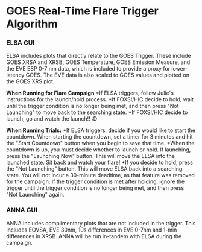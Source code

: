 # GOES Real-Time Flare Trigger Algorithm

### ELSA GUI

ELSA includes plots that directly relate to the GOES Trigger. These include GOES XRSA and XRSB, GOES Temperature, GOES Emission Measure, and the EVE ESP 0-7 nm data, which is included to provide a proxy for lower-latency GOES. The EVE data is also scaled to GOES values and plotted on the GOES XRS plot. 

**When Running for Flare Campaign**
  *If ELSA triggers, follow Julie's instructions for the launch/hold process. 
  *If FOXSI/HIC decide to hold, wait until the trigger condition is no longer being met, and then press "Not Launching" to move back to the searching state.
  *If FOXSI/HIC decide to launch, go and watch the launch!! :D 

**When Running Trials:**
  *If ELSA triggers, decide if you would like to start the countdown. When starting the countdown, set a timer for 3 minutes and hit the "Start Countdown" button when you begin to save that time. 
  *When the countdown is up, you must decide whether to launch or hold. If launching, press the "Launching Now" button. This will move the ELSA into the launched state. Sit back and watch your flare!
  *If you decide to hold, press the "Not Launching" button. This will move ELSA back into a searching state. You will not incur a 30-minute deadtime, as that feature was removed for the campaign. If the trigger condition is met after holding, ignore the trigger until the trigger condition is no longer being met, and then press "Not Launching" again.

### ANNA GUI

ANNA includes complimentary plots that are not included in the trigger. This includes EOVSA, EVE 30nm, 10s differences in EVE 0-7nm and 1-min differences in XRSB. ANNA will be run in-tandem with ELSA during the campaign.
